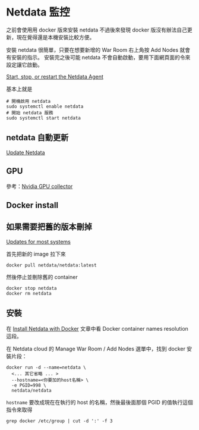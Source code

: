 # Netdata 監控

之前會使用用 docker 版來安裝 netdata 不過後來發現 docker 版沒有辦法自己更新，現在覺得還是本機安裝比較方便。

安裝 netdata 很簡單，只要在想要新增的 War Room 右上角按 Add Nodes 就會有安裝的指示。
安裝完之後可能 netdata 不會自動啟動，要用下面網頁面的令來設定讓它啟動。

[Start, stop, or restart the Netdata Agent](https://learn.netdata.cloud/docs/maintaining/starting-and-stopping-netdata-agents#:~:text=Using%20systemctl%20%2C%20service%20%2C%20or%20init.&text=This%20is%20the%20recommended%20way,run%20sudo%20systemctl%20restart%20netdata%20.)

基本上就是 
```
# 開機啟用 netdata
sudo systemctl enable netdata
# 開始 netdata 服務
sudo systemctl start netdata
```

## netdata 自動更新

[Update Netdata](https://learn.netdata.cloud/docs/maintaining/update-netdata-agents)

## GPU
參考：[Nvidia GPU collector](https://learn.netdata.cloud/docs/data-collection/monitor-anything/hardware/nvidia_smi-python.d.plugin)


## Docker install

## 如果需要把舊的版本刪掉
[Updates for most systems](https://learn.netdata.cloud/docs/maintaining/update-netdata-agents#updates-for-most-systems)

首先把新的 image 拉下來
```
docker pull netdata/netdata:latest
```

然後停止並刪除舊的 container

```
docker stop netdata
docker rm netdata
```

## 安裝

在 [Install Netdata with Docker](https://learn.netdata.cloud/docs/agent/packaging/docker) 文章中看 Docker container names resolution 這段。

在 Netdata cloud 的 Manage War Room / Add Nodes 選單中，找到 docker 安裝片段：

```
docker run -d --name=netdata \
  <... 其它省略 ... > 
  --hostname=<你要加的host名稱> \
  -e PGID=998 \
  netdata/netdata
  ```
  
`hostname` 要改成現在在執行的 host 的名稱，然後最後面那個 PGID 的值執行這個指令來取得 

```
grep docker /etc/group | cut -d ':' -f 3
```
  

